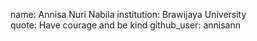 name: Annisa Nuri Nabila 
institution: Brawijaya University  
quote: Have courage and be kind
github_user: annisann
